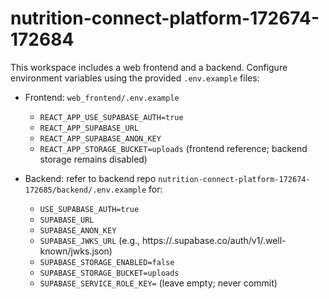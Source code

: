 # nutrition-connect-platform-172674-172684

This workspace includes a web frontend and a backend. Configure environment variables using the provided `.env.example` files:

- Frontend: `web_frontend/.env.example`
  - `REACT_APP_USE_SUPABASE_AUTH=true`
  - `REACT_APP_SUPABASE_URL`
  - `REACT_APP_SUPABASE_ANON_KEY`
  - `REACT_APP_STORAGE_BUCKET=uploads` (frontend reference; backend storage remains disabled)

- Backend: refer to backend repo `nutrition-connect-platform-172674-172685/backend/.env.example` for:
  - `USE_SUPABASE_AUTH=true`
  - `SUPABASE_URL`
  - `SUPABASE_ANON_KEY`
  - `SUPABASE_JWKS_URL` (e.g., https://<project>.supabase.co/auth/v1/.well-known/jwks.json)
  - `SUPABASE_STORAGE_ENABLED=false`
  - `SUPABASE_STORAGE_BUCKET=uploads`
  - `SUPABASE_SERVICE_ROLE_KEY=` (leave empty; never commit)